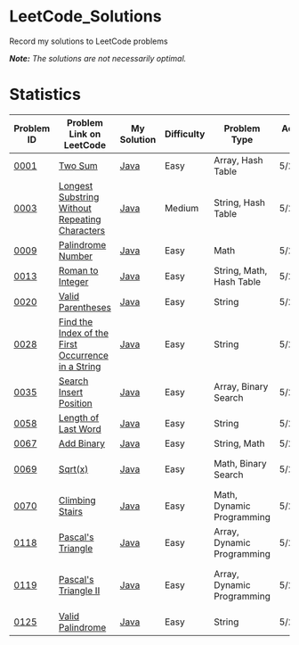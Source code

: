 # LeetCode_Solutions
Record my solutions to LeetCode problems

***Note:** The solutions are not necessarily optimal.*

# Statistics

| Problem ID  | Problem Link on LeetCode | My Solution | Difficulty | Problem Type | Accepted Date | Note |
| ------------------------------------------- | ---- | ---------- | ---- | ---- | ---- | ---- |
| [0001](https://github.com/AshleyXM/Leetcode_Solutions/blob/main/0001/Problem.md) | [Two Sum](https://leetcode.com/problems/two-sum/) | [Java](https://github.com/AshleyXM/Leetcode_Solutions/blob/main/0001/Solution.java) | Easy | Array, Hash Table | 5/23/2023 |  |
| [0003](https://github.com/AshleyXM/Leetcode_Solutions/blob/main/0003/Problem.md) | [Longest Substring Without Repeating Characters](https://leetcode.com/problems/longest-substring-without-repeating-characters/) | [Java](https://github.com/AshleyXM/Leetcode_Solutions/blob/main/0003/Solution.java) | Medium | String, Hash Table | 5/23/2023 |  |
| [0009](https://github.com/AshleyXM/Leetcode_Solutions/blob/main/0009/Problem.md) | [Palindrome Number](https://leetcode.com/problems/palindrome-number/) | [Java](https://github.com/AshleyXM/Leetcode_Solutions/blob/main/0009/Solution.java) | Easy | Math | 5/27/2023 |  |
| [0013](https://github.com/AshleyXM/Leetcode_Solutions/blob/main/0013/Problem.md) | [Roman to Integer](https://leetcode.com/problems/roman-to-integer/) | [Java](https://github.com/AshleyXM/Leetcode_Solutions/blob/main/0013/Solution.java) | Easy | String, Math, Hash Table | 5/25/2023 |  |
| [0020](https://github.com/AshleyXM/Leetcode_Solutions/blob/main/0020/Problem.md) | [Valid Parentheses](https://leetcode.com/problems/valid-parentheses/) | [Java](https://github.com/AshleyXM/Leetcode_Solutions/blob/main/0020/Solution.java) | Easy | String | 5/26/2023 |  |
| [0028](https://github.com/AshleyXM/Leetcode_Solutions/blob/main/0028/Problem.md) | [Find the Index of the First Occurrence in a String](https://leetcode.com/problems/find-the-index-of-the-first-occurrence-in-a-string/) | [Java](https://github.com/AshleyXM/Leetcode_Solutions/blob/main/0028/Solution.java) | Easy | String | 5/27/2023 |  |
| [0035](https://github.com/AshleyXM/Leetcode_Solutions/blob/main/0035/Problem.md) | [Search Insert Position](https://leetcode.com/problems/search-insert-position/) | [Java](https://github.com/AshleyXM/Leetcode_Solutions/blob/main/0035/Solution.java) | Easy | Array, Binary Search | 5/27/2023 |  |
| [0058](https://github.com/AshleyXM/Leetcode_Solutions/blob/main/0058/Problem.md) | [Length of Last Word](https://leetcode.com/problems/length-of-last-word/) | [Java](https://github.com/AshleyXM/Leetcode_Solutions/blob/main/0058/Solution.java) | Easy | String | 5/27/2023 |  |
| [0067](https://github.com/AshleyXM/Leetcode_Solutions/blob/main/0067/Problem.md) | [Add Binary](https://leetcode.com/problems/add-binary/) | [Java](https://github.com/AshleyXM/Leetcode_Solutions/blob/main/0067/Solution.java) | Easy | String, Math | 5/27/2023 |  |
| [0069](https://github.com/AshleyXM/Leetcode_Solutions/blob/main/0069/Problem.md) | [Sqrt(x)](https://leetcode.com/problems/sqrtx/) | [Java](https://github.com/AshleyXM/Leetcode_Solutions/blob/main/0069/Solution.java) | Easy | Math, Binary Search | 5/28/2023 | Similar to [0035](https://github.com/AshleyXM/Leetcode_Solutions/blob/main/0035/Problem.md). |
| [0070](https://github.com/AshleyXM/Leetcode_Solutions/blob/main/0070/Problem.md) | [Climbing Stairs](https://leetcode.com/problems/climbing-stairs/) | [Java](https://github.com/AshleyXM/Leetcode_Solutions/blob/main/0070/Solution.java) | Easy | Math, Dynamic Programming | 5/28/2023 |  |
| [0118](https://github.com/AshleyXM/Leetcode_Solutions/blob/main/0118/Problem.md) | [Pascal's Triangle](https://leetcode.com/problems/pascals-triangle/) | [Java](https://github.com/AshleyXM/Leetcode_Solutions/blob/main/0118/Solution.java) | Easy | Array, Dynamic Programming | 5/28/2023 | |
| [0119](https://github.com/AshleyXM/Leetcode_Solutions/blob/main/0119/Problem.md) | [Pascal's Triangle II](https://leetcode.com/problems/pascals-triangle-ii/) | [Java](https://github.com/AshleyXM/Leetcode_Solutions/blob/main/0119/Solution.java) | Easy | Array, Dynamic Programming | 5/28/2023 | The variant of [0118](https://github.com/AshleyXM/Leetcode_Solutions/blob/main/0118/Problem.md). |
| [0125](https://github.com/AshleyXM/Leetcode_Solutions/blob/main/0125/Problem.md) | [Valid Palindrome](https://leetcode.com/problems/valid-palindrome/) | [Java](https://github.com/AshleyXM/Leetcode_Solutions/blob/main/0125/Solution.java) | Easy | String | 5/27/2023 |  |

